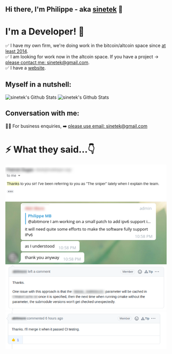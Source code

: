 ## Hi there, I'm Philippe - aka [sinetek](https://github.com/sinetek) 👋

# I'm a Developer! 🚀

✅ I have my own firm, we're doing work in the bitcoin/altcoin space since [at least 2014](https://github.com/bitcoin/bitcoin/pull/5245).
<br />
✅ I am looking for work now in the altcoin space. If you have a project -> [please contact me: sinetek@gmail.com](mailto:sinetek@gmail.com).
<br />
✅ I have a [website](https://sinetek.io).
<br />

## Myself in a nutshell:

<img align="center" alt="sinetek's Github Stats" src="https://github-readme-stats.vercel.app/api?username=sinetek&show_icons=true&hide_border=true" />

<img align="center" alt="sinetek's Github Stats" src="https://github-readme-stats.vercel.app/api/top-langs/?username=sinetek&layout=compact" />

## Conversation with me:

👊🏻 For business enquiries, ➡️ [please use email: sinetek@gmail.com](mailto:sinetek@gmail.com)
<br />

# ⚡️ What they said...👇

![](commit4.png)
![](commit1.png)
![](commit2.png)
![](commit3.png)

